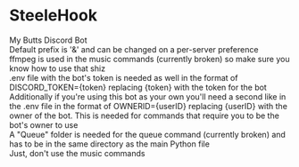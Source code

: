 # SteeleHook
My Butts Discord Bot  
Default prefix is '&' and can be changed on a per-server preference  
ffmpeg is used in the music commands (currently broken) so make sure you know how to use that shiz  
.env file with the bot's token is needed as well in the format of DISCORD_TOKEN={token} replacing {token} with the token for the bot  
Additionally if you're using this bot as your own you'll need a second like in the .env file in the format of OWNERID={userID} replacing {userID} with the owner of the bot. This is needed for commands that require you to be the bot's owner to use  
A "Queue" folder is needed for the queue command (currently broken) and has to be in the same directory as the main Python file  
Just, don't use the music commands

